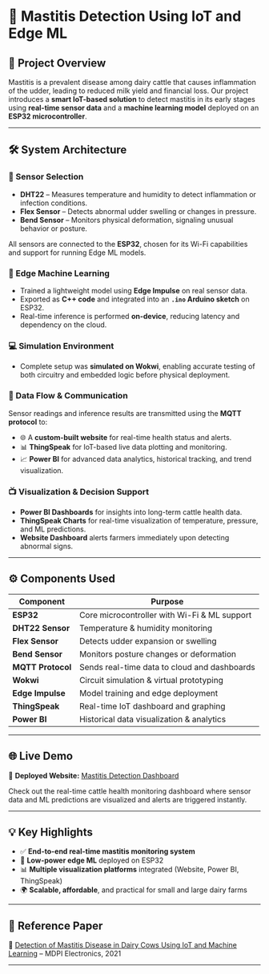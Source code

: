 # 🐄 Mastitis Detection Using IoT and Edge ML

## 📌 Project Overview

Mastitis is a prevalent disease among dairy cattle that causes inflammation of the udder, leading to reduced milk yield and financial loss. Our project introduces a **smart IoT-based solution** to detect mastitis in its early stages using **real-time sensor data** and a **machine learning model** deployed on an **ESP32 microcontroller**.

---

## 🛠️ System Architecture

### 🔧 Sensor Selection

- **DHT22** – Measures temperature and humidity to detect inflammation or infection conditions.
- **Flex Sensor** – Detects abnormal udder swelling or changes in pressure.
- **Bend Sensor** – Monitors physical deformation, signaling unusual behavior or posture.

All sensors are connected to the **ESP32**, chosen for its Wi-Fi capabilities and support for running Edge ML models.

### 🤖 Edge Machine Learning

- Trained a lightweight model using **Edge Impulse** on real sensor data.
- Exported as **C++ code** and integrated into an **`.ino` Arduino sketch** on ESP32.
- Real-time inference is performed **on-device**, reducing latency and dependency on the cloud.

### 💻 Simulation Environment

- Complete setup was **simulated on Wokwi**, enabling accurate testing of both circuitry and embedded logic before physical deployment.

### 🔗 Data Flow & Communication

Sensor readings and inference results are transmitted using the **MQTT protocol** to:

- 🌐 A **custom-built website** for real-time health status and alerts.
- 📊 **ThingSpeak** for IoT-based live data plotting and monitoring.
- 📈 **Power BI** for advanced data analytics, historical tracking, and trend visualization.

### 📺 Visualization & Decision Support

- **Power BI Dashboards** for insights into long-term cattle health data.
- **ThingSpeak Charts** for real-time visualization of temperature, pressure, and ML predictions.
- **Website Dashboard** alerts farmers immediately upon detecting abnormal signs.

---

## ⚙️ Components Used

| Component        | Purpose                                      |
|------------------|----------------------------------------------|
| **ESP32**        | Core microcontroller with Wi-Fi & ML support |
| **DHT22 Sensor** | Temperature & humidity monitoring            |
| **Flex Sensor**  | Detects udder expansion or swelling          |
| **Bend Sensor**  | Monitors posture changes or deformation      |
| **MQTT Protocol**| Sends real-time data to cloud and dashboards |
| **Wokwi**        | Circuit simulation & virtual prototyping     |
| **Edge Impulse** | Model training and edge deployment           |
| **ThingSpeak**   | Real-time IoT dashboard and graphing         |
| **Power BI**     | Historical data visualization & analytics    |

---

## 🌐 Live Demo

🚀 **Deployed Website:** [Mastitis Detection Dashboard](https://dainty-sopapillas-5863ac.netlify.app/)

Check out the real-time cattle health monitoring dashboard where sensor data and ML predictions are visualized and alerts are triggered instantly.

---

## 💡 Key Highlights

- ✅ **End-to-end real-time mastitis monitoring system**
- 📶 **Low-power edge ML** deployed on ESP32
- 📊 **Multiple visualization platforms** integrated (Website, Power BI, ThingSpeak)
- 🌍 **Scalable, affordable**, and practical for small and large dairy farms

---

## 📄 Reference Paper

🔗 [Detection of Mastitis Disease in Dairy Cows Using IoT and Machine Learning](https://www.mdpi.com/2624-7402/3/3/37) – MDPI Electronics, 2021

---

